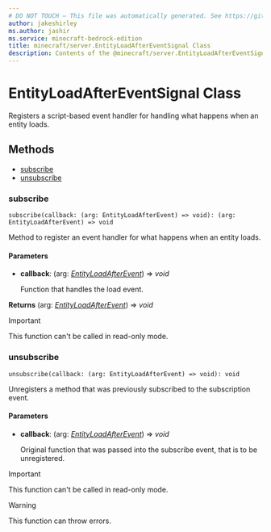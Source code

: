 ```yaml
---
# DO NOT TOUCH — This file was automatically generated. See https://github.com/mojang/minecraftapidocsgenerator to modify descriptions, examples, etc.
author: jakeshirley
ms.author: jashir
ms.service: minecraft-bedrock-edition
title: minecraft/server.EntityLoadAfterEventSignal Class
description: Contents of the @minecraft/server.EntityLoadAfterEventSignal class.
---
```

# EntityLoadAfterEventSignal Class

Registers a script-based event handler for handling what happens when an entity loads.

## Methods
- [subscribe](#subscribe)
- [unsubscribe](#unsubscribe)

### **subscribe**
`
subscribe(callback: (arg: EntityLoadAfterEvent) => void): (arg: EntityLoadAfterEvent) => void
`

Method to register an event handler for what happens when an entity loads.

#### **Parameters**
- **callback**: (arg: [*EntityLoadAfterEvent*](EntityLoadAfterEvent.md)) => *void*
  
  Function that handles the load event.

**Returns** (arg: [*EntityLoadAfterEvent*](EntityLoadAfterEvent.md)) => *void*

> [!IMPORTANT]
> This function can't be called in read-only mode.

### **unsubscribe**
`
unsubscribe(callback: (arg: EntityLoadAfterEvent) => void): void
`

Unregisters a method that was previously subscribed to the subscription event.

#### **Parameters**
- **callback**: (arg: [*EntityLoadAfterEvent*](EntityLoadAfterEvent.md)) => *void*
  
  Original function that was passed into the subscribe event, that is to be unregistered.

> [!IMPORTANT]
> This function can't be called in read-only mode.

> [!WARNING]
> This function can throw errors.
